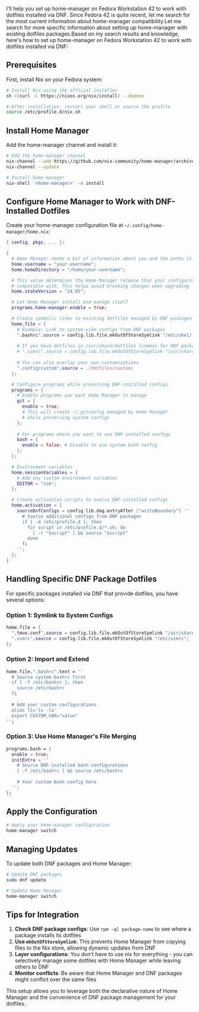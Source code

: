 I'll help you set up home-manager on Fedora Workstation 42 to work with dotfiles installed via DNF. Since Fedora 42 is quite recent, let me search for the most current information about home-manager compatibility.Let me search for more specific information about setting up home-manager with existing dotfiles packages.Based on my search results and knowledge, here's how to set up home-manager on Fedora Workstation 42 to work with dotfiles installed via DNF:

## Prerequisites

First, install Nix on your Fedora system:

```bash
# Install Nix using the official installer
sh <(curl -L https://nixos.org/nix/install) --daemon

# After installation, restart your shell or source the profile
source /etc/profile.d/nix.sh
```

## Install Home Manager

Add the home-manager channel and install it:

```bash
# Add the home-manager channel
nix-channel --add https://github.com/nix-community/home-manager/archive/master.tar.gz home-manager
nix-channel --update

# Install home-manager
nix-shell '<home-manager>' -A install
```

## Configure Home Manager to Work with DNF-Installed Dotfiles

Create your home-manager configuration file at `~/.config/home-manager/home.nix`:

```nix
{ config, pkgs, ... }:

{
  # Home Manager needs a bit of information about you and the paths it should manage
  home.username = "your-username";
  home.homeDirectory = "/home/your-username";

  # This value determines the Home Manager release that your configuration is
  # compatible with. This helps avoid breaking changes when upgrading
  home.stateVersion = "24.05";

  # Let Home Manager install and manage itself
  programs.home-manager.enable = true;

  # Create symbolic links to existing dotfiles managed by DNF packages
  home.file = {
    # Example: Link to system-wide configs from DNF packages
    ".bashrc".source = config.lib.file.mkOutOfStoreSymlink "/etc/skel/.bashrc";
    
    # If you have dotfiles in /usr/share/dotfiles (common for DNF packages)
    # ".vimrc".source = config.lib.file.mkOutOfStoreSymlink "/usr/share/vim/vimrc";
    
    # You can also overlay your own customizations
    ".config/custom".source = ./dotfiles/custom;
  };

  # Configure programs while preserving DNF-installed configs
  programs = {
    # Enable programs you want Home Manager to manage
    git = {
      enable = true;
      # This will create ~/.gitconfig managed by Home Manager
      # while preserving system configs
    };
    
    # For programs where you want to use DNF-installed configs
    bash = {
      enable = false; # Disable to use system bash config
    };
  };

  # Environment variables
  home.sessionVariables = {
    # Add any custom environment variables
    EDITOR = "vim";
  };

  # Create activation scripts to source DNF-installed configs
  home.activation = {
    sourceDnfConfigs = config.lib.dag.entryAfter ["writeBoundary"] ''
      # Source additional configs from DNF packages
      if [ -d /etc/profile.d ]; then
        for script in /etc/profile.d/*.sh; do
          [ -r "$script" ] && source "$script"
        done
      fi
    '';
  };
}
```

## Handling Specific DNF Package Dotfiles

For specific packages installed via DNF that provide dotfiles, you have several options:

### Option 1: Symlink to System Configs
```nix
home.file = {
  ".tmux.conf".source = config.lib.file.mkOutOfStoreSymlink "/usr/share/tmux/tmux.conf";
  ".vimrc".source = config.lib.file.mkOutOfStoreSymlink "/etc/vimrc";
};
```

### Option 2: Import and Extend
```nix
home.file.".bashrc".text = ''
  # Source system bashrc first
  if [ -f /etc/bashrc ]; then
    source /etc/bashrc
  fi
  
  # Add your custom configurations
  alias ll='ls -la'
  export CUSTOM_VAR="value"
'';
```

### Option 3: Use Home Manager's File Merging
```nix
programs.bash = {
  enable = true;
  initExtra = ''
    # Source DNF-installed bash configurations
    [ -f /etc/bashrc ] && source /etc/bashrc
    
    # Your custom bash config here
  '';
};
```

## Apply the Configuration

```bash
# Apply your home-manager configuration
home-manager switch
```

## Managing Updates

To update both DNF packages and Home Manager:

```bash
# Update DNF packages
sudo dnf update

# Update Home Manager
home-manager switch
```

## Tips for Integration

1. **Check DNF package configs**: Use `rpm -ql package-name` to see where a package installs its dotfiles
2. **Use `mkOutOfStoreSymlink`**: This prevents Home Manager from copying files to the Nix store, allowing dynamic updates from DNF
3. **Layer configurations**: You don't have to use nix for everything - you can selectively manage some dotfiles with Home Manager while leaving others to DNF
4. **Monitor conflicts**: Be aware that Home Manager and DNF packages might conflict over the same files

This setup allows you to leverage both the declarative nature of Home Manager and the convenience of DNF package management for your dotfiles.
